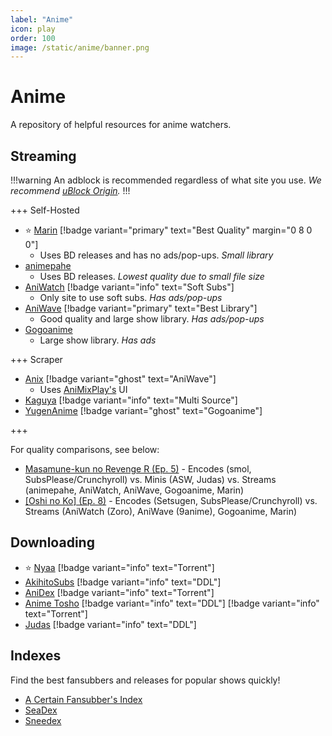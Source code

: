 ```yaml
---
label: "Anime"
icon: play
order: 100
image: /static/anime/banner.png
---
```


# Anime

A repository of helpful resources for anime watchers.

## Streaming

!!!warning
An adblock is recommended regardless of what site you use. *We recommend [uBlock Origin](https://github.com/gorhill/uBlock).*
!!!

+++ Self-Hosted

- ⭐ [Marin](https://marin.moe) [!badge variant="primary" text="Best Quality" margin="0 8 0 0"]
  - Uses BD releases and has no ads/pop-ups. *Small library*
- [animepahe](https://animepahe.ru)
  - Uses BD releases. *Lowest quality due to small file size*
- [AniWatch](https://aniwatch.to) [!badge variant="info" text="Soft Subs"]
  - Only site to use soft subs. *Has ads/pop-ups*
- [AniWave](https://aniwave.to) [!badge variant="primary" text="Best Library"]
  - Good quality and large show library. *Has ads/pop-ups*
- [Gogoanime](https://gogoanime.lu)
  - Large show library. *Has ads*

+++ Scraper

- [Anix](https://anix.to) [!badge variant="ghost" text="AniWave"]
  - Uses [AniMixPlay's](https://animixplay.to) UI
- [Kaguya](https://kaguya.app) [!badge variant="info" text="Multi Source"]
- [YugenAnime](https://yugenanime.tv) [!badge variant="ghost" text="Gogoanime"]

+++

For quality comparisons, see below:

- [Masamune-kun no Revenge R (Ep. 5)](https://slow.pics/c/lNcIcqlm) - Encodes (smol, SubsPlease/Crunchyroll) vs. Minis (ASW, Judas) vs. Streams (animepahe, AniWatch, AniWave, Gogoanime, Marin)
- [[Oshi no Ko] (Ep. 8)](https://slow.pics/c/6HqApHsn) - Encodes (Setsugen, SubsPlease/Crunchyroll) vs. Streams (AniWatch (Zoro), AniWave (9anime), Gogoanime, Marin)

## Downloading

- ⭐ [Nyaa](https://nyaa.si) [!badge variant="info" text="Torrent"]
- [AkihitoSubs](https://discord.gg/6XnYdWP) [!badge variant="info" text="DDL"]
- [AniDex](https://anidex.info) [!badge variant="info" text="Torrent"]
- [Anime Tosho](https://animetosho.org) [!badge variant="info" text="DDL"] [!badge variant="info" text="Torrent"]
- [Judas](https://rentry.org/judas-ddl) [!badge variant="info" text="DDL"]

## Indexes

Find the best fansubbers and releases for popular shows quickly!

- [A Certain Fansubber's Index](https://index.fansubcar.tel)
- [SeaDex](https://releases.moe)
- [Sneedex](https://sneedex.moe)
